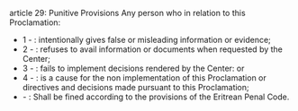 article 29: Punitive Provisions
Any person who in relation to this Proclamation:
<ul>
			<li>1 - : intentionally gives false or misleading information or evidence; <ul>
			</ul></li>			<li>2 - : refuses to avail information or documents when requested by the Center;<ul>
			</ul></li>			<li>3 - : fails to implement decisions rendered by the Center: or<ul>
			</ul></li>			<li>4 - : is a cause for the non implementation of this Proclamation or directives and decisions made pursuant to this Proclamation;<ul>
			</ul></li>			<li> - : Shall be fined according to the provisions of the Eritrean Penal Code. <ul>
			</ul></li></ul>